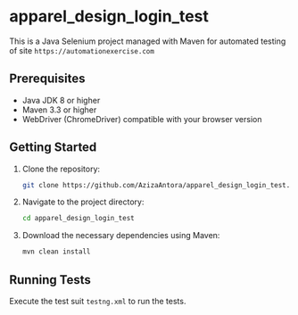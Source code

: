 # apparel_design_login_test

This is a Java Selenium project managed with Maven for automated testing of site `https://automationexercise.com`

## Prerequisites

- Java JDK 8 or higher
- Maven 3.3 or higher
- WebDriver (ChromeDriver) compatible with your browser version

## Getting Started

1. Clone the repository:

   ```bash
   git clone https://github.com/AzizaAntora/apparel_design_login_test.git

2. Navigate to the project directory:

   ```bash
   cd apparel_design_login_test
   
3. Download the necessary dependencies using Maven:

   ```bash
   mvn clean install


## Running Tests

Execute the test suit `testng.xml` to run the tests.
